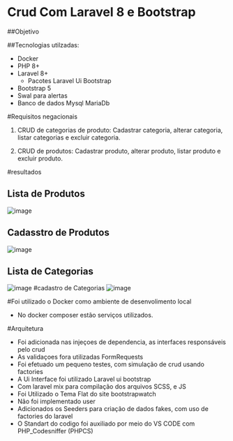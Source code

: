   # Crud Com Laravel 8 e Bootstrap

  ##Objetivo

  ##Tecnologias utilzadas:

  - Docker
  - PHP 8+
  - Laravel 8+
    - Pacotes Laravel Ui Bootstrap
  - Bootstrap 5
  - Swal para alertas
  - Banco de dados Mysql MariaDb

  #Requisitos negacionais
  
  1. CRUD de categorias de produto: Cadastrar categoria, alterar categoria, listar
    categorias e excluir categoria.
    
  2. CRUD de produtos: Cadastrar produto, alterar produto, listar produto e excluir
    produto.
    
#resultados

## Lista de Produtos
![image](https://user-images.githubusercontent.com/2191326/128569569-20956ff4-a196-4335-9ee3-a91f6d4baae1.png)
## Cadasstro de Produtos
![image](https://user-images.githubusercontent.com/2191326/128569649-21271c28-882e-451d-8b4a-c8a0a5a38740.png)
## Lista de Categorias
![image](https://user-images.githubusercontent.com/2191326/128569717-9c9b415e-7a86-4869-a8f8-4e9ed1d432de.png)
#cadastro de Categorias
![image](https://user-images.githubusercontent.com/2191326/128569773-4316471c-ace5-4a59-a0bc-c5a991c86afc.png)

#Foi utilizado o Docker como ambiente de desenvolimento local
- No docker composer estão serviços utilizados.

#Arquitetura
- Foi adicionada nas injeçoes de dependencia, as interfaces responsáveis pelo crud
- As validaçoes fora utilizadas FormRequests
- Foi efetuado um pequeno testes, com simulação de crud usando factories
- A Ui Interface foi utilizado Laravel ui bootstrap
- Com laravel mix para compilação dos arquivos SCSS, e JS 
- Foi Utilizado o Tema Flat do site bootstrapwatch
- Não foi implementado user
- Adicionados os Seeders para criação de dados fakes, com uso de factories do laravel
- O Standart do codigo foi auxiliado por meio do VS CODE com PHP_Codesniffer (PHPCS)
